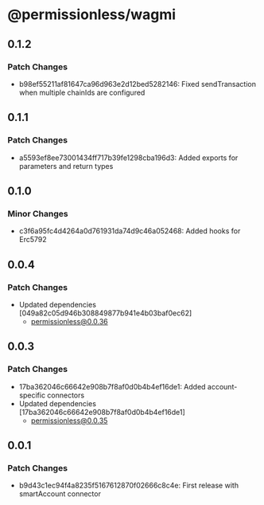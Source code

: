 # @permissionless/wagmi

## 0.1.2

### Patch Changes

- b98ef55211af81647ca96d963e2d12bed5282146: Fixed sendTransaction when multiple chainIds are configured

## 0.1.1

### Patch Changes

- a5593ef8ee73001434ff717b39fe1298cba196d3: Added exports for parameters and return types

## 0.1.0

### Minor Changes

- c3f6a95fc4d4264a0d761931da74d9c46a052468: Added hooks for Erc5792

## 0.0.4

### Patch Changes

- Updated dependencies [049a82c05d946b308849877b941e4b03baf0ec62]
  - permissionless@0.0.36

## 0.0.3

### Patch Changes

- 17ba362046c66642e908b7f8af0d0b4b4ef16de1: Added account-specific connectors
- Updated dependencies [17ba362046c66642e908b7f8af0d0b4b4ef16de1]
  - permissionless@0.0.35

## 0.0.1

### Patch Changes

- b9d43c1ec94f4a8235f5167612870f02666c8c4e: First release with smartAccount connector
